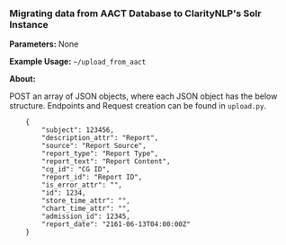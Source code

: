 ### Migrating data from AACT Database to ClarityNLP's Solr Instance

**Parameters:** None

**Example Usage:** `~/upload_from_aact`

**About:** 

POST an array of JSON objects, where each JSON object has the below structure. Endpoints and Request creation can be found in `upload.py`. 

```
    {
        "subject": 123456,
        "description_attr": "Report",
        "source": "Report Source",
        "report_type": "Report Type",
        "report_text": "Report Content",
        "cg_id": "CG ID",
        "report_id": "Report ID",
        "is_error_attr": "",
        "id": 1234,
        "store_time_attr": "",
        "chart_time_attr": "",
        "admission_id": 12345,
        "report_date": "2161-06-13T04:00:00Z"
    }
```